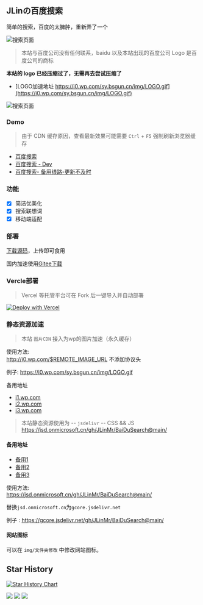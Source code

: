 ## JLinの百度搜索

简单的搜索，百度的太臃肿，重新弄了一个

![搜索页面](https://i0.wp.com/s2.loli.net/2023/10/16/5fnWV8GPkpqvwuK.png)

>本站与百度公司没有任何联系，baidu 以及本站出现的百度公司 Logo 是百度公司的商标

**本站的 logo 已经压缩过了，无需再去尝试压缩了**

- [LOGO加速地址 https://i0.wp.com/sy.bsgun.cn/img/LOGO.gif](https://i0.wp.com/sy.bsgun.cn/img/LOGO.gif)

![搜索页面](https://i0.wp.com/sy.bsgun.cn/img/LOGO.gif)

### Demo

>由于 CDN 缓存原因，查看最新效果可能需要 `Ctrl` + `F5` 强制刷新浏览器缓存

- [百度搜索](https://m.bsgun.cn)
- [百度搜索 - Dev](https://m.bsgun.cn/dev)
- [百度搜索- 备用线路-更新不及时](https://jlinmr.gitee.io/baidusearch/)

### 功能

- [x] 简洁优美化
- [x] 搜索联想词
- [x] 移动端适配

### 部署

[下载源码](https://github.com/JLinMr/BaiDuSearch/releases)，上传即可食用

国内加速使用[Gitee下载](https://gitee.com/JLinMr/BaiDuSearch/releases)

### Vercle部署

>Vercel 等托管平台可在 Fork 后一键导入并自动部署

[![Deploy with Vercel](https://vercel.com/button)](https://vercel.com/new/clone?repository-url=https://github.com/JLinMr/BaiDuSearch&repository-name=BaiDuSearch)

### 静态资源加速

>本站 `图片CDN` 接入为wp的图片加速（永久缓存）

使用方法:  
http://i0.wp.com/$REMOTE_IMAGE_URL  不添加协议头

例子:  https://i0.wp.com/sy.bsgun.cn/img/LOGO.gif

备用地址

- [i1.wp.com](https://i1.wp.com) 
- [i2.wp.com](https://i2.wp.com)
- [i3.wp.com](https://i3.wp.com)

>本站静态资源使用为 -- `jsdelivr` -- CSS && JS
https://jsd.onmicrosoft.cn/gh/JLinMr/BaiDuSearch@main/

#### 备用地址

- [备用1](https://cdn.jsdelivr.net/gh/JLinMr/BaiDuSearch@main/)
- [备用2](https://fastly.jsdelivr.net/gh/JLinMr/BaiDuSearch@main/) 
- [备用3](https://gcore.jsdelivr.net/gh/JLinMr/BaiDuSearch@main/)

使用方法:  
https://jsd.onmicrosoft.cn/gh/JLinMr/BaiDuSearch@main/

替换`jsd.onmicrosoft.cn`为`gcore.jsdelivr.net`

例子 :  https://gcore.jsdelivr.net/gh/JLinMr/BaiDuSearch@main/

#### 网站图标

可以在 `img/文件夹修改` 中修改网站图标。

## Star History

[![Star History Chart](https://api.star-history.com/svg?repos=LinMr/BaiDuSearch&type=Date)](https://star-history.com/#LinMr/BaiDuSearch&Date)

<a title="SSL" target="_blank" href="https://myssl.com/seal/detail?domain=sy.bsgun.cn"><img src="https://img.shields.io/badge/MySSL-安全认证-brightgreen"></a>&nbsp;<a title="CDN" target="_blank" href="https://www.jsdelivr.com/"><img src="https://img.shields.io/badge/CDN-jsdelivr-red"></a>&nbsp;<a title="Copyright" target="_blank" href="https://www.bsgun.cn"><img src="https://img.shields.io/badge/Copyright%20%C2%A9%202020--2023-JLinmr-blue"></a>
